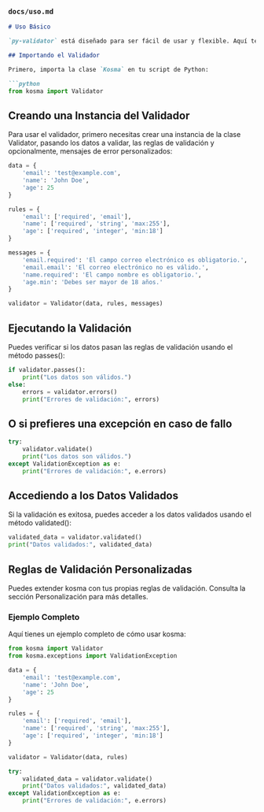 
### `docs/uso.md`

```markdown
# Uso Básico

`py-validator` está diseñado para ser fácil de usar y flexible. Aquí te mostramos cómo puedes empezar a usarlo en tus proyectos.

## Importando el Validador

Primero, importa la clase `Kosma` en tu script de Python:

```python
from kosma import Validator
```

## Creando una Instancia del Validador

Para usar el validador, primero necesitas crear una instancia de la clase Validator, pasando los datos a validar, las reglas de validación y opcionalmente, mensajes de error personalizados:

```python
data = {
    'email': 'test@example.com',
    'name': 'John Doe',
    'age': 25
}

rules = {
    'email': ['required', 'email'],
    'name': ['required', 'string', 'max:255'],
    'age': ['required', 'integer', 'min:18']
}

messages = {
    'email.required': 'El campo correo electrónico es obligatorio.',
    'email.email': 'El correo electrónico no es válido.',
    'name.required': 'El campo nombre es obligatorio.',
    'age.min': 'Debes ser mayor de 18 años.'
}

validator = Validator(data, rules, messages)
```

## Ejecutando la Validación

Puedes verificar si los datos pasan las reglas de validación usando el método passes():

```python
if validator.passes():
    print("Los datos son válidos.")
else:
    errors = validator.errors()
    print("Errores de validación:", errors)
```

## O si prefieres una excepción en caso de fallo

```python
try:
    validator.validate()
    print("Los datos son válidos.")
except ValidationException as e:
    print("Errores de validación:", e.errors)
```

## Accediendo a los Datos Validados

Si la validación es exitosa, puedes acceder a los datos validados usando el método validated():

```python
validated_data = validator.validated()
print("Datos validados:", validated_data)
```

## Reglas de Validación Personalizadas

Puedes extender kosma con tus propias reglas de validación. Consulta la sección Personalización para más detalles.

### Ejemplo Completo

Aquí tienes un ejemplo completo de cómo usar kosma:

```python
from kosma import Validator
from kosma.exceptions import ValidationException

data = {
    'email': 'test@example.com',
    'name': 'John Doe',
    'age': 25
}

rules = {
    'email': ['required', 'email'],
    'name': ['required', 'string', 'max:255'],
    'age': ['required', 'integer', 'min:18']
}

validator = Validator(data, rules)

try:
    validated_data = validator.validate()
    print("Datos validados:", validated_data)
except ValidationException as e:
    print("Errores de validación:", e.errors)
```

